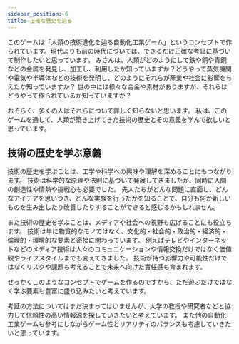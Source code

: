 ```yaml
---
sidebar_position: 6
title: 正確な歴史を辿る
---
```


このゲームは「人類の技術進化を辿る自動化工業ゲーム」というコンセプトで作られています。現代よりも前の時代については、できるだけ正確な考証に基づいて制作したいと思っています。
みさんは、人類がどのようにして鉄や銅や青銅などの金属を発見し、加工し、利用したか知っていますか？どうやって蒸気機関や電気や半導体などの技術を発明し、どのようにそれらが産業や社会に影響を与えたか知っていますか？
世の中には様々な合金や素材がありますが、それらはどうやって作られているか知っていますか？

おそらく、多くの人はそれらについて詳しく知らないと思います。
私は、このゲームを通して、人類が築き上げてきた技術の歴史とその意義を学んで欲しいと思っています。

## 技術の歴史を学ぶ意義

技術の歴史を学ぶことは、工学や科学への興味や理解を深めることにもつながります。
技術は科学的な原理や法則に基づいて発展してきましたが、同時に人間の創造性や情熱や挑戦心も必要でした。
先人たちがどんな問題に直面し、どんなアイデアを思いつき、どんな実験を行ったかを知ることで、自分も何か新しいものを生み出したり改善したりすることができると感じるかもしれません。

また技術の歴史を学ぶことは、メディアや社会への視野も広げることにも役立ちます。
技術は単に物質的なモノではなく、文化的・社会的・政治的・経済的・倫理的・環境的な要素と密接に関わっています。
例えばテレビやインターネットなどのメディア技術は人々のコミュニケーションや情報交換だけではなく価値観やライフスタイルまでも変えてきました。
技術が持つ影響力や可能性だけではなくリスクや課題も考えることで未来へ向けた責任感も育まれます。

せっかくこのようなコンセプトでゲームを作るのですから、ただ遊ぶだけではなく学ぶ要素も豊富に盛り込みたいと考えています。

考証の方法についてはまだ決まってはいませんが、大学の教授や研究者などと協力して信頼性の高い情報源を探していきたいと考えています。
また他の自動化工業ゲームも参考にしながらゲーム性とリアリティのバランスも考慮していきたいと思っています。

